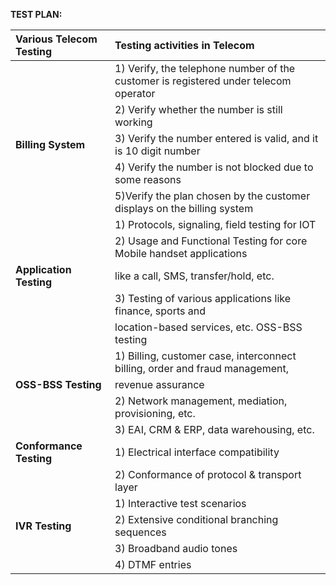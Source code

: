 **TEST PLAN:**

| **Various Telecom Testing** |                          **Testing activities in Telecom**                          |
| :---                        |                                                                                 :---|
|                             | 1) Verify, the telephone number of the customer is registered under telecom operator|
|                             | 2) Verify whether the number is still working                                       |
| **Billing System**          | 3) Verify the number entered is valid, and it is 10 digit number                    |                                                         
|                             | 4) Verify the number is not blocked due to some reasons                             |                                                     
|                             | 5)Verify the plan chosen by the customer displays on the billing system             |                                                              |                             | 6) Verify the total amount billed is accurate and mapped to the service offered     |
|                             | 1) Protocols, signaling, field testing for IOT                                      |                    
|                             | 2) Usage and Functional Testing for core Mobile handset applications                |
| **Application Testing**     | like a call, SMS, transfer/hold, etc.                                               |
|                             | 3) Testing of various applications like finance, sports and                         |
|                             | location-based services, etc. OSS-BSS testing                                       |
|                             | 1) Billing, customer case, interconnect billing, order and fraud management,        |
| **OSS-BSS Testing**         | revenue assurance                                                                   |
|                             | 2) Network management, mediation, provisioning, etc.                                |
|                             | 3) EAI, CRM & ERP, data warehousing, etc.                                           |
| **Conformance Testing**     | 1) Electrical interface compatibility                                               |
|                             | 2) Conformance of protocol & transport layer                                        |
|                             | 1) Interactive test scenarios                                                       |
| **IVR Testing**             | 2) Extensive conditional branching sequences                                        |
|                             | 3) Broadband audio tones                                                            |
|                             | 4) DTMF entries                                                                     |

